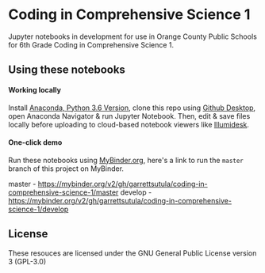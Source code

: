 # Coding in Comprehensive Science 1
Jupyter notebooks in development for use in Orange County Public Schools for 6th Grade Coding in Comprehensive Science 1.

## Using these notebooks

#### Working locally
Install [Anaconda, Python 3.6 Version](https://www.anaconda.com/download/), clone this repo using [Github Desktop](https://desktop.github.com/), open Anaconda Navigator & run Jupyter Notebook. Then, edit & save files locally before uploading to cloud-based notebook viewers like [Illumidesk](https://www.illumidesk.com/).

#### One-click demo
Run these notebooks using [MyBinder.org](https://mybinder.org), here's a link to run the `master` branch of this project on MyBinder.

master - https://mybinder.org/v2/gh/garrettsutula/coding-in-comprehensive-science-1/master
develop - https://mybinder.org/v2/gh/garrettsutula/coding-in-comprehensive-science-1/develop

## License

These resouces are licensed under the GNU General Public License version 3 (GPL-3.0)

